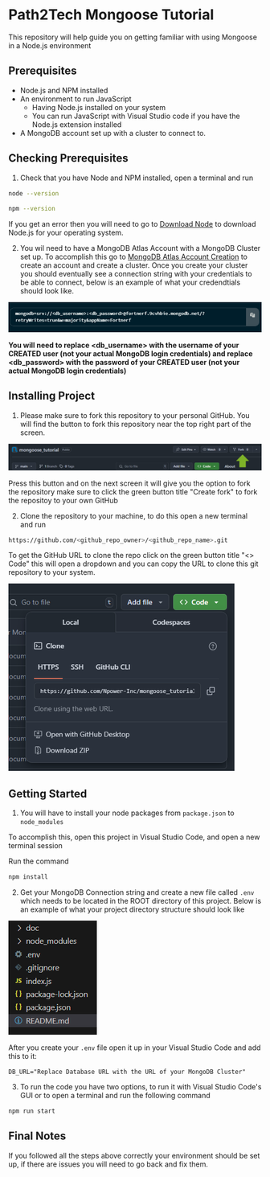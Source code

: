 # Path2Tech Mongoose Tutorial

This repository will help guide you on getting familiar with using Mongoose in a Node.js environment

## Prerequisites
- Node.js and NPM installed
- An environment to run JavaScript
    - Having Node.js installed on your system
    - You can run JavaScript with Visual Studio code if you have the Node.js extension installed
- A MongoDB account set up with a cluster to connect to.


## Checking Prerequisites
1. Check that you have Node and NPM installed, open a terminal and run

```sh
node --version
```

```sh
npm --version
```

If you get an error then you will need to go to [Download Node](https://nodejs.org/en/download) to download Node.js for your operating system.

2. You wil need to have a MongoDB Atlas Account with a MongoDB Cluster set up. To accomplish this go to [MongoDB Atlas Account Creation](https://account.mongodb.com/account/register) to create an account and create a cluster. Once you create your cluster you should eventually see a connection string with your credentials to be able to connect, below is an example of what your credendtials should look like.


![MongoDB Credentials Example](doc/images/MongoDBCreds.png)

**You will need to replace <db_username> with the username of your CREATED user (not your actual MongoDB login credentials) and replace <db_password> with the password of your CREATED user (not your actual MongoDB login credentials)**


## Installing Project
1. Please make sure to fork this repository to your personal GitHub. You will find the button to fork this repository near the top right part of the screen.

![Locate Fork GitHub Repo](doc/images/ForkRepo.png)

Press this button and on the next screen it will give you the option to fork the repository make sure to click the green button title "Create fork" to fork the repositoy to your own GitHub

2. Clone the repository to your machine, to do this open a new terminal and run

```sh
https://github.com/<github_repo_owner>/<github_repo_name>.git
```

To get the GitHub URL to clone the repo click on the green button title "<> Code" this will open a dropdown and you can copy the URL to clone this git repository to your system.

![Clone GitHub URL](doc/images/CloneGitHubURL.png)

## Getting Started
1. You will have to install your node packages from `package.json` to `node_modules`

To accomplish this, open this project in Visual Studio Code, and open a new terminal session

Run the command
```sh
npm install
```

2. Get your MongoDB Connection string and create a new file called `.env` which needs to be located in the ROOT directory of this project. Below is an example of what your project directory structure should look like 

![Project Directory Structure Example](doc/images/ProjectDirectoryStructure.png)

After you create your `.env` file open it up in your Visual Studio Code and add this to it:

```
DB_URL="Replace Database URL with the URL of your MongoDB Cluster"
```

3. To run the code you have two options, to run it with Visual Studio Code's GUI or to open a terminal and run the following command

```sh
npm run start 
```

## Final Notes
If you followed all the steps above correctly your environment should be set up, if there are issues you will need to go back and fix them.